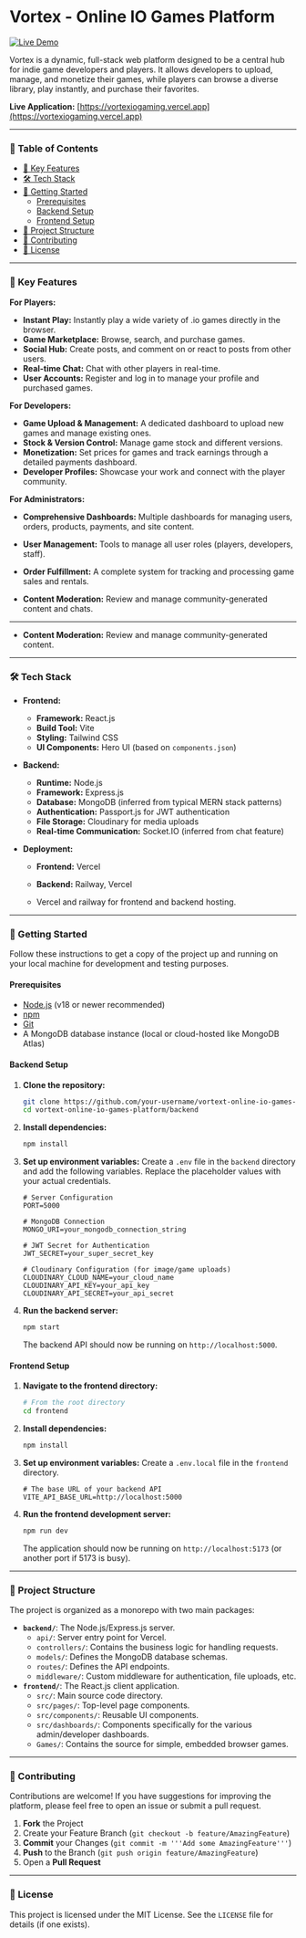 # Vortex - Online IO Games Platform

[![Live Demo](https://img.shields.io/badge/Live-Demo-brightgreen?style=for-the-badge)](https://vortexiogaming.vercel.app)

Vortex is a dynamic, full-stack web platform designed to be a central hub for indie game developers and players. It allows developers to upload, manage, and monetize their games, while players can browse a diverse library, play instantly, and purchase their favorites.

**Live Application:** [https://vortexiogaming.vercel.app](https://vortexiogaming.vercel.app)

---

### 📖 Table of Contents
- [🌟 Key Features](#-key-features)
- [🛠️ Tech Stack](#-tech-stack)
- [🚀 Getting Started](#-getting-started)
  - [Prerequisites](#prerequisites)
  - [Backend Setup](#backend-setup)
  - [Frontend Setup](#frontend-setup)
- [📂 Project Structure](#-project-structure)
- [🤝 Contributing](#-contributing)
- [📜 License](#-license)

---

### 🌟 Key Features

**For Players:**
- **Instant Play:** Instantly play a wide variety of .io games directly in the browser.
- **Game Marketplace:** Browse, search, and purchase games.
- **Social Hub:** Create posts, and comment on or react to posts from other users.
- **Real-time Chat:** Chat with other players in real-time.
- **User Accounts:** Register and log in to manage your profile and purchased games.

**For Developers:**
- **Game Upload & Management:** A dedicated dashboard to upload new games and manage existing ones.
- **Stock & Version Control:** Manage game stock and different versions.
- **Monetization:** Set prices for games and track earnings through a detailed payments dashboard.
- **Developer Profiles:** Showcase your work and connect with the player community.

**For Administrators:**
- **Comprehensive Dashboards:** Multiple dashboards for managing users, orders, products, payments, and site content.
- **User Management:** Tools to manage all user roles (players, developers, staff).
- **Order Fulfillment:** A complete system for tracking and processing game sales and rentals.

- **Content Moderation:** Review and manage community-generated content and chats.

---

- **Content Moderation:** Review and manage community-generated content.

---



### 🛠️ Tech Stack

- **Frontend:**
  - **Framework:** React.js
  - **Build Tool:** Vite
  - **Styling:** Tailwind CSS
  - **UI Components:** Hero UI (based on `components.json`)

- **Backend:**
  - **Runtime:** Node.js
  - **Framework:** Express.js
  - **Database:** MongoDB (inferred from typical MERN stack patterns)
  - **Authentication:** Passport.js for JWT authentication
  - **File Storage:** Cloudinary for media uploads
  - **Real-time Communication:** Socket.IO (inferred from chat feature)

- **Deployment:**

  - **Frontend:** Vercel
  - **Backend:** Railway, Vercel

  - Vercel and railway for  frontend and backend hosting.


---

### 🚀 Getting Started

Follow these instructions to get a copy of the project up and running on your local machine for development and testing purposes.

#### Prerequisites

- [Node.js](https://nodejs.org/) (v18 or newer recommended)
- [npm](https://www.npmjs.com/)
- [Git](https://git-scm.com/)
- A MongoDB database instance (local or cloud-hosted like MongoDB Atlas)

#### Backend Setup

1. **Clone the repository:**
   ```sh
   git clone https://github.com/your-username/vortext-online-io-games-platform.git
   cd vortext-online-io-games-platform/backend
   ```

2. **Install dependencies:**
   ```sh
   npm install
   ```

3. **Set up environment variables:**
   Create a `.env` file in the `backend` directory and add the following variables. Replace the placeholder values with your actual credentials.
   ```env
   # Server Configuration
   PORT=5000

   # MongoDB Connection
   MONGO_URI=your_mongodb_connection_string

   # JWT Secret for Authentication
   JWT_SECRET=your_super_secret_key

   # Cloudinary Configuration (for image/game uploads)
   CLOUDINARY_CLOUD_NAME=your_cloud_name
   CLOUDINARY_API_KEY=your_api_key
   CLOUDINARY_API_SECRET=your_api_secret
   ```

4. **Run the backend server:**
   ```sh
   npm start
   ```
   The backend API should now be running on `http://localhost:5000`.

#### Frontend Setup

1. **Navigate to the frontend directory:**
   ```sh
   # From the root directory
   cd frontend
   ```

2. **Install dependencies:**
   ```sh
   npm install
   ```

3. **Set up environment variables:**
   Create a `.env.local` file in the `frontend` directory.
   ```env
   # The base URL of your backend API
   VITE_API_BASE_URL=http://localhost:5000
   ```

4. **Run the frontend development server:**
   ```sh
   npm run dev
   ```
   The application should now be running on `http://localhost:5173` (or another port if 5173 is busy).

---

### 📂 Project Structure

The project is organized as a monorepo with two main packages:

- **`backend/`**: The Node.js/Express.js server.
  - `api/`: Server entry point for Vercel.
  - `controllers/`: Contains the business logic for handling requests.
  - `models/`: Defines the MongoDB database schemas.
  - `routes/`: Defines the API endpoints.
  - `middleware/`: Custom middleware for authentication, file uploads, etc.
- **`frontend/`**: The React.js client application.
  - `src/`: Main source code directory.
  - `src/pages/`: Top-level page components.
  - `src/components/`: Reusable UI components.
  - `src/dashboards/`: Components specifically for the various admin/developer dashboards.
  - `Games/`: Contains the source for simple, embedded browser games.

---

### 🤝 Contributing

Contributions are welcome! If you have suggestions for improving the platform, please feel free to open an issue or submit a pull request.

1.  **Fork** the Project
2.  Create your Feature Branch (`git checkout -b feature/AmazingFeature`)
3.  **Commit** your Changes (`git commit -m '''Add some AmazingFeature'''`)
4.  **Push** to the Branch (`git push origin feature/AmazingFeature`)
5.  Open a **Pull Request**

---

### 📜 License

This project is licensed under the MIT License. See the `LICENSE` file for details (if one exists).
